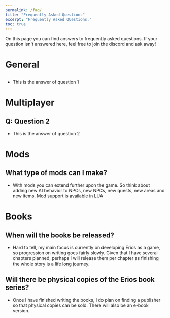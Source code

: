 ```yaml
---
permalink: /faq/
title: "Frequently Asked Questions"
excerpt: "Frequently Asked QUestions."
toc: true
---
```


On this page you can find answers to frequently asked questions. If your question isn't answered here, feel free to join the discord and ask away!

# General

## 
- This is the answer of question 1



# Multiplayer

## Q: Question 2
- This is the answer of question 2

# Mods

## What type of mods can I make?
- With mods you can extend further upon the game. So think about adding new AI behavior to NPCs, new NPCs, new quests, new areas and new items. Mod support is available in LUA

# Books

## When will the books be released?
- Hard to tell, my main focus is currently on developing Erios as a game, so progression on writing goes fairly slowly. Given that I have several chapters planned, perhaps I will release them per chapter as finishing the whole story is a life long journey.

## Will there be physical copies of the Erios book series?
- Once I have finished writing the books, I do plan on finding a publisher so that physical copies can be sold. There will also be an e-book version.